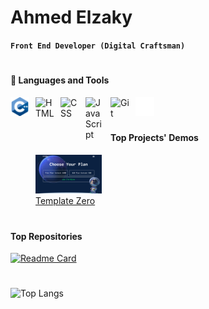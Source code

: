 # Ahmed Elzaky
**`Front End Developer (Digital Craftsman)`**

# 
#### 🧰 Languages and Tools
<img align="left" alt="C++" width="30px" style="padding-right:10px;" src="imgs/c++.png" />
<img align="left" alt="HTML" width="30px" style="padding-right:10px;" src="https://cdn.jsdelivr.net/gh/devicons/devicon/icons/html5/html5-plain.svg" />
<img align="left" alt="CSS" width="30px" style="padding-right:10px;" src="https://cdn.jsdelivr.net/gh/devicons/devicon/icons/css3/css3-plain.svg" />
<img align="left" alt="JavaScript" width="30px" style="padding-right:10px;" src="https://cdn.jsdelivr.net/gh/devicons/devicon/icons/javascript/javascript-plain.svg" />
<img align="left" alt="Git" width="30px" style="padding-right:10px;" src="https://cdn.jsdelivr.net/gh/devicons/devicon/icons/git/git-original.svg" />
<img align="left" alt="GitHub" width="30px" style="padding-right:10px;" src="imgs/github1.png" />
<br />

# 
#### Top Projects' Demos
<figure>
  <a href="https://ahmed-elzaky.github.io/Template-Zero/"><img width="25%" alt="Template Zero" src="imgs/template-zero.png" /></a>
  <br />
  <figcaption><a href="https://github.com/Ahmed-Elzaky/Template-Zero">Template Zero</a></figcaption>
</figure>

# 
#### Top Repositories
[![Readme Card](https://github-readme-stats.vercel.app/api/pin/?username=Ahmed-Elzaky&repo=Template-Zero)](https://ahmed-elzaky.github.io/Template-Zero/)

# 
![Top Langs](https://github-readme-stats.vercel.app/api/top-langs/?username=Ahmed-Elzaky&layout=compact)
